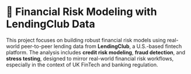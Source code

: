 # 🏦 Financial Risk Modeling with LendingClub Data

This project focuses on building robust financial risk models using real-world peer-to-peer lending data from **LendingClub**, a U.S.-based fintech platform. The analysis includes **credit risk modeling**, **fraud detection**, and **stress testing**, designed to mirror real-world financial risk workflows, especially in the context of UK FinTech and banking regulation.
